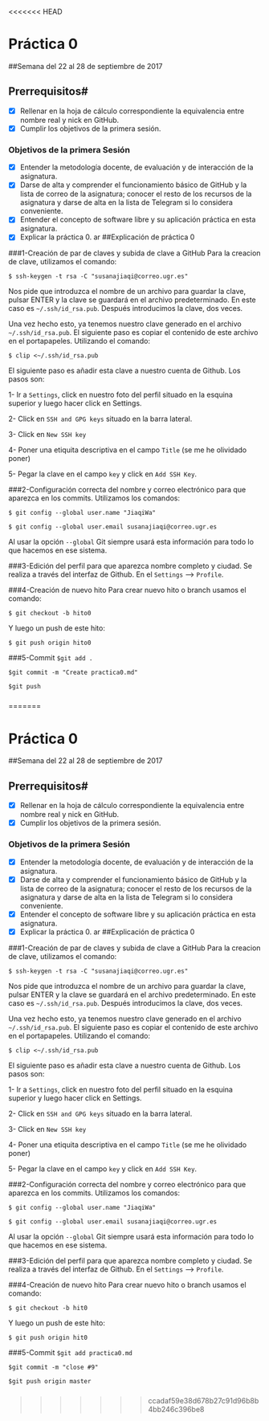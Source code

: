<<<<<<< HEAD
# Práctica 0
##Semana del 22 al 28 de septiembre de 2017

## Prerrequisitos#
- [x] Rellenar en la hoja de cálculo correspondiente la equivalencia entre nombre real y nick en GitHub.
- [x] Cumplir los objetivos de la primera sesión.

### Objetivos de la primera Sesión
- [x] Entender la metodología docente, de evaluación y de interacción de la asignatura.
- [x] Darse de alta y comprender el funcionamiento básico de GitHub y la lista de correo de la asignatura; conocer el resto de los recursos de la asignatura y darse de alta en la lista de Telegram si lo considera conveniente.
- [x] Entender el concepto de software libre y su aplicación práctica en esta asignatura.
- [x] Explicar la práctica 0.
ar
##Explicación de práctica 0

###1-Creación de par de claves y subida de clave a GitHub
Para la creacion de clave, utilizamos el comando:

``` $ ssh-keygen -t rsa -C "susanajiaqi@correo.ugr.es" ```

Nos pide que introduzca el nombre de un archivo para guardar la clave, pulsar ENTER y la clave se guardará en el archivo predeterminado. En este caso es ``~/.ssh/id_rsa.pub``.
Después introducimos la clave, dos veces.

Una vez hecho esto, ya tenemos nuestro clave generado en el archivo ``~/.ssh/id_rsa.pub``. El siguiente paso es copiar el contenido de este archivo en el portapapeles.
Utilizando el comando:

```$ clip <~/.ssh/id_rsa.pub  ```

El siguiente paso es añadir esta clave a nuestro cuenta de Github. Los pasos son:

1- Ir a ```Settings```, click en nuestro foto del perfil situado en la esquina superior y luego hacer click en Settings.

2- Click en ```SSH and GPG keys``` situado en la barra lateral.

3- Click en ```New SSH key```

4- Poner una etiquita descriptiva en el campo ```Title``` (se me he olividado poner)

5- Pegar la clave en el campo ```key``` y click en ```Add SSH Key```.


###2-Configuración correcta del nombre y correo electrónico para que aparezca en los commits.
Utilizamos los comandos:

```$ git config --global user.name "JiaqiWa"```

```$ git config --global user.email susanajiaqi@correo.ugr.es```

Al usar la opción ```--global``` Git siempre usará esta información para todo lo que hacemos en ese sistema.


###3-Edición del perfil para que aparezca nombre completo y ciudad.
Se realiza a través del interfaz de Github. En el ```Settings```  --> ```Profile```.

###4-Creación de nuevo hito
Para crear nuevo hito o branch usamos el comando:

```$ git checkout -b hito0```

Y luego un push de este hito:

```$ git push origin hito0 ```

###5-Commit
```$git add . ```

```$git commit -m "Create practica0.md"```

```$git push```

###
=======
# Práctica 0
##Semana del 22 al 28 de septiembre de 2017

## Prerrequisitos#
- [x] Rellenar en la hoja de cálculo correspondiente la equivalencia entre nombre real y nick en GitHub.
- [x] Cumplir los objetivos de la primera sesión.

### Objetivos de la primera Sesión
- [x] Entender la metodología docente, de evaluación y de interacción de la asignatura.
- [x] Darse de alta y comprender el funcionamiento básico de GitHub y la lista de correo de la asignatura; conocer el resto de los recursos de la asignatura y darse de alta en la lista de Telegram si lo considera conveniente.
- [x] Entender el concepto de software libre y su aplicación práctica en esta asignatura.
- [x] Explicar la práctica 0.
ar
##Explicación de práctica 0

###1-Creación de par de claves y subida de clave a GitHub
Para la creacion de clave, utilizamos el comando:

``` $ ssh-keygen -t rsa -C "susanajiaqi@correo.ugr.es" ```

Nos pide que introduzca el nombre de un archivo para guardar la clave, pulsar ENTER y la clave se guardará en el archivo predeterminado. En este caso es ``~/.ssh/id_rsa.pub``.
Después introducimos la clave, dos veces.

Una vez hecho esto, ya tenemos nuestro clave generado en el archivo ``~/.ssh/id_rsa.pub``. El siguiente paso es copiar el contenido de este archivo en el portapapeles.
Utilizando el comando:

```$ clip <~/.ssh/id_rsa.pub  ```

El siguiente paso es añadir esta clave a nuestro cuenta de Github. Los pasos son:

1- Ir a ```Settings```, click en nuestro foto del perfil situado en la esquina superior y luego hacer click en Settings.

2- Click en ```SSH and GPG keys``` situado en la barra lateral.

3- Click en ```New SSH key```

4- Poner una etiquita descriptiva en el campo ```Title``` (se me he olividado poner)

5- Pegar la clave en el campo ```key``` y click en ```Add SSH Key```.


###2-Configuración correcta del nombre y correo electrónico para que aparezca en los commits.
Utilizamos los comandos:

```$ git config --global user.name "JiaqiWa"```

```$ git config --global user.email susanajiaqi@correo.ugr.es```

Al usar la opción ```--global``` Git siempre usará esta información para todo lo que hacemos en ese sistema.


###3-Edición del perfil para que aparezca nombre completo y ciudad.
Se realiza a través del interfaz de Github. En el ```Settings```  --> ```Profile```.

###4-Creación de nuevo hito
Para crear nuevo hito o branch usamos el comando:

```$ git checkout -b hit0```

Y luego un push de este hito:

```$ git push origin hit0 ```

###5-Commit
```$git add practica0.md ```

```$git commit -m "close #9"```

```$git push origin master```

###
>>>>>>> ccadaf59e38d678b27c91d96b8b4bb246c396be8
